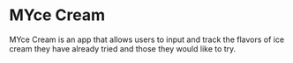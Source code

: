 # MYce Cream
MYce Cream is an app that allows users to input and track the flavors of ice cream they have already tried and those they would like to try.


